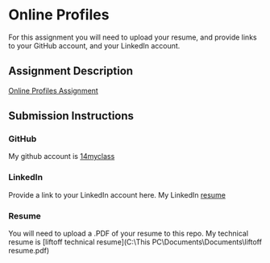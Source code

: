# Online Profiles
For this assignment you will need to upload your resume, and provide links to your GitHub account, and your LinkedIn account.

## Assignment Description
[Online Profiles Assignment](https://education.launchcode.org/liftoff/assignments/online-profiles/)

## Submission Instructions

### GitHub

My github account is [14myclass](https://github.com/14myclass/liftoff-assignments.git)

### LinkedIn
Provide a link to your LinkedIn account here.
My LinkedIn [resume](https://www.linkedin.com/in/rakiyah-faatuono-25a416161/)

### Resume
You will need to upload a .PDF of your resume to this repo.
My technical resume is [liftoff technical resume](C:\This PC\Documents\Documents\liftoff resume.pdf)

